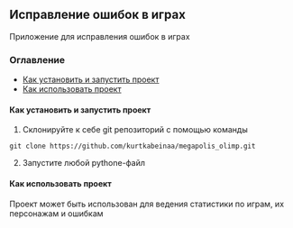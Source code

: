 ## Исправление ошибок в играх
Приложение для исправления ошибок в играх

### Оглавление
- [Как установить и запустить проект](#как-установить-и-запустить-проект)
- [Как использовать проект](#как-использовать-проект)

#### Как установить и запустить проект
1. Склонируйте к себе git репозиторий с помощью команды

 ` git clone https://github.com/kurtkabeinaa/megapolis_olimp.git `

2. Запустите любой pythone-файл 

#### Как использовать проект
Проект может быть использован для ведения статистики по играм, их персонажам и ошибкам
